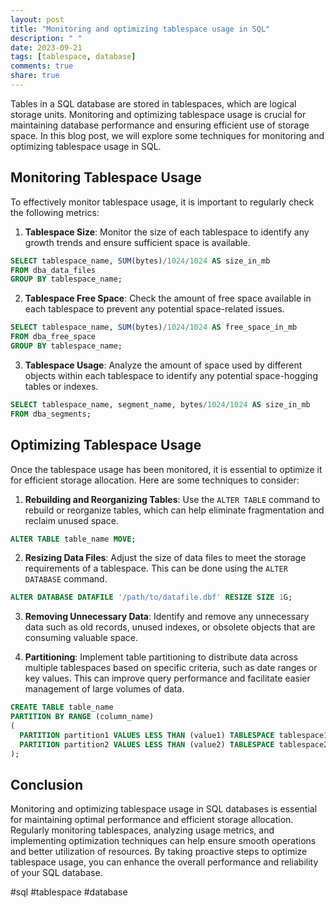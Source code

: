 ```yaml
---
layout: post
title: "Monitoring and optimizing tablespace usage in SQL"
description: " "
date: 2023-09-21
tags: [tablespace, database]
comments: true
share: true
---
```


Tables in a SQL database are stored in tablespaces, which are logical storage units.  Monitoring and optimizing tablespace usage is crucial for maintaining database performance and ensuring efficient use of storage space. In this blog post, we will explore some techniques for monitoring and optimizing tablespace usage in SQL.

## Monitoring Tablespace Usage

To effectively monitor tablespace usage, it is important to regularly check the following metrics:

1. **Tablespace Size**: Monitor the size of each tablespace to identify any growth trends and ensure sufficient space is available.

```sql
SELECT tablespace_name, SUM(bytes)/1024/1024 AS size_in_mb
FROM dba_data_files
GROUP BY tablespace_name;
```

2. **Tablespace Free Space**: Check the amount of free space available in each tablespace to prevent any potential space-related issues.

```sql
SELECT tablespace_name, SUM(bytes)/1024/1024 AS free_space_in_mb
FROM dba_free_space
GROUP BY tablespace_name;
```

3. **Tablespace Usage**: Analyze the amount of space used by different objects within each tablespace to identify any potential space-hogging tables or indexes.

```sql
SELECT tablespace_name, segment_name, bytes/1024/1024 AS size_in_mb
FROM dba_segments;
```

## Optimizing Tablespace Usage

Once the tablespace usage has been monitored, it is essential to optimize it for efficient storage allocation. Here are some techniques to consider:

1. **Rebuilding and Reorganizing Tables**: Use the `ALTER TABLE` command to rebuild or reorganize tables, which can help eliminate fragmentation and reclaim unused space.

```sql
ALTER TABLE table_name MOVE;
```

2. **Resizing Data Files**: Adjust the size of data files to meet the storage requirements of a tablespace. This can be done using the `ALTER DATABASE` command.

```sql
ALTER DATABASE DATAFILE '/path/to/datafile.dbf' RESIZE SIZE 1G;
```

3. **Removing Unnecessary Data**: Identify and remove any unnecessary data such as old records, unused indexes, or obsolete objects that are consuming valuable space.

4. **Partitioning**: Implement table partitioning to distribute data across multiple tablespaces based on specific criteria, such as date ranges or key values. This can improve query performance and facilitate easier management of large volumes of data.

```sql
CREATE TABLE table_name
PARTITION BY RANGE (column_name)
(
  PARTITION partition1 VALUES LESS THAN (value1) TABLESPACE tablespace1,
  PARTITION partition2 VALUES LESS THAN (value2) TABLESPACE tablespace2
);
```

## Conclusion

Monitoring and optimizing tablespace usage in SQL databases is essential for maintaining optimal performance and efficient storage allocation. Regularly monitoring tablespaces, analyzing usage metrics, and implementing optimization techniques can help ensure smooth operations and better utilization of resources. By taking proactive steps to optimize tablespace usage, you can enhance the overall performance and reliability of your SQL database.

#sql #tablespace #database